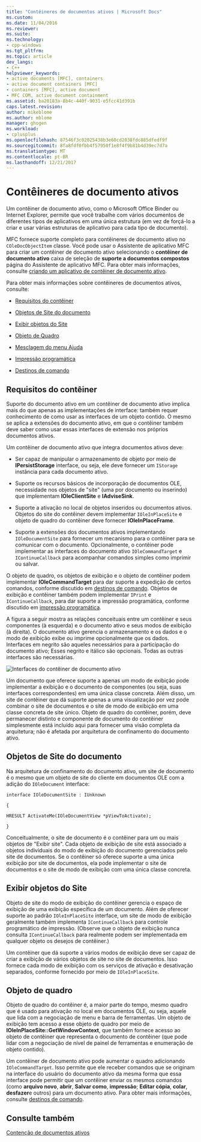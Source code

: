 ```yaml
---
title: "Contêineres de documentos ativos | Microsoft Docs"
ms.custom: 
ms.date: 11/04/2016
ms.reviewer: 
ms.suite: 
ms.technology:
- cpp-windows
ms.tgt_pltfrm: 
ms.topic: article
dev_langs:
- C++
helpviewer_keywords:
- active documents [MFC], containers
- active document containers [MFC]
- containers [MFC], active document
- MFC COM, active document containment
ms.assetid: ba20183a-8b4c-440f-9031-e5fcc41d391b
caps.latest.revision: 
author: mikeblome
ms.author: mblome
manager: ghogen
ms.workload:
- cplusplus
ms.openlocfilehash: 87546f3c02025438b3e60cd2038fdc885dfedf9f
ms.sourcegitcommit: 8fa8fdf0fbb4f57950f1e8f4f9b81b4d39ec7d7a
ms.translationtype: MT
ms.contentlocale: pt-BR
ms.lasthandoff: 12/21/2017
---
```

# <a name="active-document-containers"></a>Contêineres de documento ativos
Um contêiner de documento ativo, como o Microsoft Office Binder ou Internet Explorer, permite que você trabalhe com vários documentos de diferentes tipos de aplicativos em uma única estrutura (em vez de forçá-lo a criar e usar várias estruturas de aplicativo para cada tipo de documento).  
  
 MFC fornece suporte completo para contêineres de documento ativo no `COleDocObjectItem` classe. Você pode usar o Assistente de aplicativo MFC para criar um contêiner de documento ativo selecionando o **contêiner de documento ativo** caixa de seleção de **suporte a documentos compostos** página do Assistente de aplicativo MFC. Para obter mais informações, consulte [criando um aplicativo de contêiner de documento ativo](../mfc/creating-an-active-document-container-application.md).  
  
 Para obter mais informações sobre contêineres de documentos ativos, consulte:  
  
-   [Requisitos do contêiner](#container_requirements)  
  
-   [Objetos de Site do documento](#document_site_objects)  
  
-   [Exibir objetos do Site](#view_site_objects)  
  
-   [Objeto de Quadro](#frame_object)  
  
-   [Mesclagem do menu Ajuda](../mfc/help-menu-merging.md)  
  
-   [Impressão programática](../mfc/programmatic-printing.md)  
  
-   [Destinos de comando](../mfc/message-handling-and-command-targets.md)  
  
##  <a name="container_requirements"></a>Requisitos do contêiner  
 Suporte do documento ativo em um contêiner de documento ativo implica mais do que apenas as implementações de interface: também requer conhecimento de como usar as interfaces de um objeto contido. O mesmo se aplica a extensões do documento ativo, em que o contêiner também deve saber como usar essas interfaces de extensão nos próprios documentos ativos.  
  
 Um contêiner de documento ativo que integra documentos ativos deve:  
  
-   Ser capaz de manipular o armazenamento de objeto por meio de **IPersistStorage** interface, ou seja, ele deve fornecer um `IStorage` instância para cada documento ativo.  
  
-   Suporte os recursos básicos de incorporação de documentos OLE, necessidade nos objetos de "site" (uma por documento ou inserindo) que implementam **IOleClientSite** e **IAdviseSink**.  
  
-   Suporte a ativação no local de objetos inseridos ou documentos ativos. Objetos do site do contêiner devem implementar `IOleInPlaceSite` e objeto de quadro do contêiner deve fornecer **IOleInPlaceFrame**.  
  
-   Suporte a extensões dos documentos ativos implementando `IOleDocumentSite` para fornecer um mecanismo para o contêiner para se comunicar com o documento. Opcionalmente, o contêiner pode implementar as interfaces do documento ativo `IOleCommandTarget` e `IContinueCallback` para acompanhar comandos simples como imprimir ou salvar.  
  
 O objeto de quadro, os objetos de exibição e o objeto de contêiner podem implementar **IOleCommandTarget** para dar suporte a expedição de certos comandos, conforme discutido em [destinos de comando](../mfc/message-handling-and-command-targets.md). Objetos de exibição e contêiner também podem implementar `IPrint` e `IContinueCallback`, para dar suporte a impressão programática, conforme discutido em [impressão programática](../mfc/programmatic-printing.md).  
  
 A figura a seguir mostra as relações conceituais entre um contêiner e seus componentes (à esquerda) e o documento ativo e seus modos de exibição (à direita). O documento ativo gerencia o armazenamento e os dados e o modo de exibição exibe ou imprime opcionalmente que os dados. Interfaces em negrito são aqueles necessários para a participação do documento ativo; Esses negrito e itálico são opcionais. Todas as outras interfaces são necessárias.  
  
 ![Interfaces do contêiner de documento ativo](../mfc/media/vc37gj1.gif "vc37gj1")  
  
 Um documento que oferece suporte a apenas um modo de exibição pode implementar a exibição e o documento de componentes (ou seja, suas interfaces correspondentes) em uma única classe concreta. Além disso, um site de contêiner que dá suporte apenas a uma visualização por vez pode combinar o site de documentos e o site de modo de exibição em uma classe concreta de site único. Objeto de quadro do contêiner, porém, deve permanecer distinto e componente de documento do contêiner simplesmente está incluído aqui para fornecer uma visão completa da arquitetura; não é afetada por arquitetura de confinamento do documento ativo.  
  
##  <a name="document_site_objects"></a>Objetos de Site do documento  
 Na arquitetura de confinamento do documento ativo, um site de documento é o mesmo que um objeto de site do cliente em documentos OLE com a adição do `IOleDocument` interface:  
  
 `interface IOleDocumentSite : IUnknown`  
  
 `{`  
  
 `HRESULT ActivateMe(IOleDocumentView *pViewToActivate);`  
  
 `}`  
  
 Conceitualmente, o site de documento é o contêiner para um ou mais objetos de "Exibir site". Cada objeto de exibição de site está associado a objetos individuais do modo de exibição do documento gerenciados pelo site de documentos. Se o contêiner só oferece suporte a uma única exibição por site de documentos, ela pode implementar o site de documentos e o site de modo de exibição com uma única classe concreta.  
  
##  <a name="view_site_objects"></a>Exibir objetos do Site  
 Objeto de site do modo de exibição do contêiner gerencia o espaço de exibição de uma exibição específica de um documento. Além de oferecer suporte ao padrão `IOleInPlaceSite` interface, um site de modo de exibição geralmente também implementa `IContinueCallback` para controle programático de impressão. (Observe que o objeto de exibição nunca consulta `IContinueCallback` para realmente podem ser implementada em qualquer objeto os desejos de contêiner.)  
  
 Um contêiner que dá suporte a vários modos de exibição deve ser capaz de criar a exibição de vários objetos de site no site de documentos. Isso fornece cada modo de exibição com os serviços de ativação e desativação separados, conforme fornecido por meio de `IOleInPlaceSite`.  
  
##  <a name="frame_object"></a>Objeto de quadro  
 Objeto de quadro do contêiner é, a maior parte do tempo, mesmo quadro que é usado para ativação no local em documentos OLE, ou seja, aquele que lida com a negociação de menu e barra de ferramentas. Um objeto de exibição tem acesso a esse objeto de quadro por meio de **IOleInPlaceSite::GetWindowContext**, que também fornece acesso ao objeto de contêiner que representa o documento de contêiner (que pode lidar com a negociação de nível de painel de ferramentas e enumeração de objeto contido).  
  
 Um contêiner de documento ativo pode aumentar o quadro adicionando `IOleCommandTarget`. Isso permite que ele receber comandos que se originam na interface do usuário do documento ativo da mesma forma que essa interface pode permitir que um contêiner enviar os mesmos comandos (como **arquivo novo**, **abrir**,  **Salvar como**, **impressão**; **Editar cópia**, **colar**, **desfazer**e outros) para um documento ativo. Para obter mais informações, consulte [destinos de comando](../mfc/message-handling-and-command-targets.md).  
  
## <a name="see-also"></a>Consulte também  
 [Contenção de documentos ativos](../mfc/active-document-containment.md)

